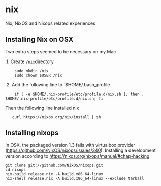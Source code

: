 # nix

Nix, NixOS and Nixops related experiences

## Installing Nix on OSX

Two extra steps seemed to be necessary on my Mac

.1. Create `/nix`directory

```
    sudo mkdir /nix
    sudo chown $USER /nix
```

.2. Add the following line to `$HOME/.bash_profile

```
    if [ -e $HOME/.nix-profile/etc/profile.d/nix.sh ]; then . $HOME/.nix-profile/etc/profile.d/nix.sh; fi
```

Then the following line installed nix

```
   curl https://nixos.org/nix/install | sh
```

## Installing nixops

In OSX, the packaged version 1.3 fails with virtualbox provider (https://github.com/NixOS/nixops/issues/340). Installing a development version according to https://nixos.org/nixops/manual/#chap-hacking

```
git clone git://github.com/NixOS/nixops.git
cd nixops
nix-build release.nix -A build.x86_64-linux
nix-shell release.nix -A build.x86_64-linux --exclude tarball
```

